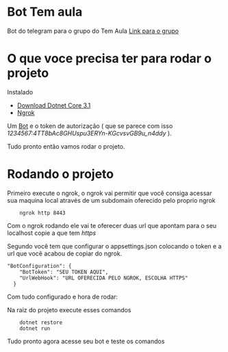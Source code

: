 # Bot Tem aula

Bot do telegram para o grupo do Tem Aula  [Link para o grupo](https://t.me/TemAula)

# O que voce precisa ter para rodar o projeto 
Instalado
* [Download Dotnet Core 3.1](https://dotnet.microsoft.com/download/dotnet-core/3.1)
* [Ngrok](https://ngrok.com/download)

Um [Bot](https://core.telegram.org/bots#3-how-do-i-create-a-bot) e o token de autorização ( que se parece com isso *1234567:4TT8bAc8GHUspu3ERYn-KGcvsvGB9u_n4ddy* ).

Tudo pronto então vamos rodar o projeto.

# Rodando o projeto
Primeiro execute o ngrok, o ngrok vai permitir que você consiga acessar sua maquina local através de um subdomain
oferecido pelo proprio ngrok
```
    ngrok http 8443
```
Com o ngrok rodando ele vai te oferecer duas url que apontam para o seu localhost
copie a que tem *https*

Segundo você tem que configurar o appsettings.json colocando o token e a url que você acabou de copiar do ngrok.

```
"BotConfiguration": {
    "BotToken": "SEU TOKEN AQUI",
    "UrlWebHook": "URL OFERECIDA PELO NGROK, ESCOLHA HTTPS"
  }
```

Com tudo configurado e hora de rodar:

Na raiz do projeto execute esses comandos

```
    dotnet restore
    dotnet run
```
Tudo pronto agora acesse seu bot e teste os comandos